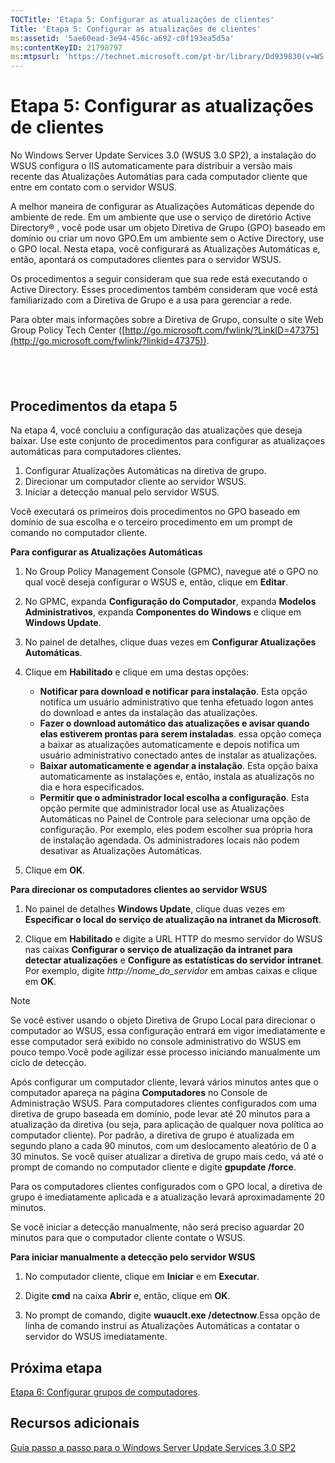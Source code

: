 ```yaml
---
TOCTitle: 'Etapa 5: Configurar as atualizações de clientes'
Title: 'Etapa 5: Configurar as atualizações de clientes'
ms:assetid: '5ae60ead-3e94-456c-a692-c0f193ea5d5a'
ms:contentKeyID: 21798797
ms:mtpsurl: 'https://technet.microsoft.com/pt-br/library/Dd939830(v=WS.10)'
---
```


Etapa 5: Configurar as atualizações de clientes
===============================================

No Windows Server Update Services 3.0 (WSUS 3.0 SP2), a instalação do WSUS configura o IIS automaticamente para distribuir a versão mais recente das Atualizações Automátias para cada computador cliente que entre em contato com o servidor WSUS.

A melhor maneira de configurar as Atualizações Automáticas depende do ambiente de rede. Em um ambiente que use o serviço de diretório Active Directory® , você pode usar um objeto Diretiva de Grupo (GPO) baseado em domínio ou criar um novo GPO.Em um ambiente sem o Active Directory, use o GPO local. Nesta etapa, você configurará as Atualizações Automáticas e, então, apontará os computadores clientes para o servidor WSUS.

Os procedimentos a seguir consideram que sua rede está executando o Active Directory. Esses procedimentos também consideram que você está familiarizado com a Diretiva de Grupo e a usa para gerenciar a rede.

Para obter mais informações sobre a Diretiva de Grupo, consulte o site Web Group Policy Tech Center ([http://go.microsoft.com/fwlink/?LinkID=47375](http://go.microsoft.com/fwlink/?linkid=47375)).

 
-

Procedimentos da etapa 5
------------------------

Na etapa 4, você concluiu a configuração das atualizações que deseja baixar. Use este conjunto de procedimentos para configurar as atualizaçoes automáticas para computadores clientes.

1.  Configurar Atualizações Automáticas na diretiva de grupo.
2.  Direcionar um computador cliente ao servidor WSUS.
3.  Iniciar a detecção manual pelo servidor WSUS.

Você executará os primeiros dois procedimentos no GPO baseado em domínio de sua escolha e o terceiro procedimento em um prompt de comando no computador cliente.

**Para configurar as Atualizações Automáticas**
1.  No Group Policy Management Console (GPMC), navegue até o GPO no qual você deseja configurar o WSUS e, então, clique em **Editar**.

2.  No GPMC, expanda **Configuração do Computador**, expanda **Modelos Administrativos**, expanda **Componentes do Windows** e clique em **Windows Update**.

3.  No painel de detalhes, clique duas vezes em **Configurar Atualizações Automáticas**.

4.  Clique em **Habilitado** e clique em uma destas opções:

    -   **Notificar para download e notificar para instalação**. Esta opção notifica um usuário administrativo que tenha efetuado logon antes do download e antes da instalação das atualizações.
    -   **Fazer o download automático das atualizações e avisar quando elas estiverem prontas para serem instaladas**. essa opção começa a baixar as atualizações automaticamente e depois notifica um usuário administrativo conectado antes de instalar as atualizações.
    -   **Baixar automaticamente e agendar a instalação**. Esta opção baixa automaticamente as instalações e, então, instala as atualizaçõs no dia e hora especificados.
    -   **Permitir que o administrador local escolha a configuração**. Esta opção permite que administrador local use as Atualizações Automáticas no Painel de Controle para selecionar uma opção de configuração. Por exemplo, eles podem escolher sua própria hora de instalação agendada. Os administradores locais não podem desativar as Atualizações Automáticas.

5.  Clique em **OK**.

**Para direcionar os computadores clientes ao servidor WSUS**
1.  No painel de detalhes **Windows Update**, clique duas vezes em **Especificar o local do serviço de atualização na intranet da Microsoft**.

2.  Clique em **Habilitado** e digite a URL HTTP do mesmo servidor do WSUS nas caixas **Configurar o serviço de atualização da intranet para detectar atualizações** e **Configure as estatísticas do servidor intranet**. Por exemplo, digite *http://nome\_do\_servidor* em ambas caixas e clique em **OK**.

> [!NOTE]
> Se você estiver usando o objeto Diretiva de Grupo Local para direcionar o computador ao WSUS, essa configuração entrará em vigor imediatamente e esse computador será exibido no console administrativo do WSUS em pouco tempo.Você pode agilizar esse processo iniciando manualmente um ciclo de detecção.
 

Após configurar um computador cliente, levará vários minutos antes que o computador apareça na página **Computadores** no Console de Administração WSUS. Para computadores clientes configurados com uma diretiva de grupo baseada em domínio, pode levar até 20 minutos para a atualização da diretiva (ou seja, para aplicação de qualquer nova política ao computador cliente). Por padrão, a diretiva de grupo é atualizada em segundo plano a cada 90 minutos, com um deslocamento aleatório de 0 a 30 minutos. Se você quiser atualizar a diretiva de grupo mais cedo, vá até o prompt de comando no computador cliente e digite **gpupdate /force**.

Para os computadores clientes configurados com o GPO local, a diretiva de grupo é imediatamente aplicada e a atualização levará aproximadamente 20 minutos.

Se você iniciar a detecção manualmente, não será preciso aguardar 20 minutos para que o computador cliente contate o WSUS.

**Para iniciar manualmente a detecção pelo servidor WSUS**
1.  No computador cliente, clique em **Iniciar** e em **Executar**.

2.  Digite **cmd** na caixa **Abrir** e, então, clique em **OK**.

3.  No prompt de comando, digite **wuauclt.exe /detectnow**.Essa opção de linha de comando instrui as Atualizações Automáticas a contatar o servidor do WSUS imediatamente.

Próxima etapa
-------------

[Etapa 6: Configurar grupos de computadores](https://technet.microsoft.com/70518732-2179-4e41-9609-7f9999867f41).

Recursos adicionais
-------------------

[Guia passo a passo para o Windows Server Update Services 3.0 SP2](https://technet.microsoft.com/4b504edc-93b3-45b0-a7e8-d0107f1a4442)
